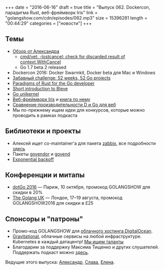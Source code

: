 +++
date = "2016-06-16"
draft = true
title = "Выпуск 062. Dockercon, парадигма Rust, веб-фреймворк Iris"
link = "golangshow.com/cdn/episodes/062.mp3"
size = 15396281
length = "00:44:29"
categories = ["новости"]
+++

## Темы

- [Обзор от Александра](https://github.com/LK4D4/report/blob/master/reports/golang-jun23.md)
  - [cmd/vet: -lostcancel: check for discarded result of context.WithCancel](https://github.com/golang/go/commit/b65cb7f198836faf6605051b95bd60a169fa5e8b)
  - Go 1.7 beta 2 released
- Dockercon 2016: Docker Swarmkit, Docker beta для Mac и Windows
- [Забавный challenge: 52 weeks, 52 Go projects](https://github.com/kkdai/project52)
- [Paradigms of Rust for the Go developer](https://medium.com/@deckarep/paradigms-of-rust-for-the-go-developer-210f67cd6a29)
- [Short introduction to Bleve](https://medium.com/wireless-registry-engineering/short-introduction-to-bleve-5de4bbf16657)
- [Go unikernel](https://github.com/unigornel/unigornel)
- [Веб-фреймворк Iris](https://github.com/kataras/iris) и [книга по нему](https://www.gitbook.com/book/kataras/iris/details)
- [Сравнение производительности D и Go для веб](https://habrahabr.ru/post/303590/)
- Мы по-прежнему ищем идеи для конкурсов, которые можно проводить в рамках подкаста

## Библиотеки и проекты

- Алексей ищет со-maintainer'а для пакета [zabbix](https://github.com/AlekSi/zabbix), все подробности [здесь](https://groups.google.com/d/topic/golang-ru/Z1a1VFRHxoY/discussion)
- Пакеты [govendor](https://github.com/kardianos/govendor) и [govend](https://github.com/govend/govend)
- [Exponential backoff](https://github.com/cenk/backoff)

## Конференции и митапы
- [dotGo 2016](http://www.dotgo.eu) — Париж, 10 октября, промокод GOLANGSHOW для скидки в 20%
- [The Golang UK](http://golanguk.com) — Лондон, 17–19 августа, промокод GOLANGSHOW2016 для скидки в £25

## Спонсоры и "патроны"
- Промо-код GOLANGSHOW для [облачного хостинга DigitalOcean](https://www.digitalocean.com/?utm_campaign=golangshow&utm_medium=podcast&refcode=63eedb038a3e).
- [Gravitational](http://gravitational.com), облачные сервисы на любой инфраструктуре. Kubernetes в каждый датацентр! [Мы ищем таланты](https://github.com/gravitational/careers)
- Благодарим за поддержку Максима Тищенко и других слушателей. Поддержать подкаст можно [здесь](https://www.patreon.com/golangshow).

Ведущие этого выпуска: [Александр](https://twitter.com/LK4D4math), [Слава](https://twitter.com/m0sth8), [Елена](https://twitter.com/webdeva).
